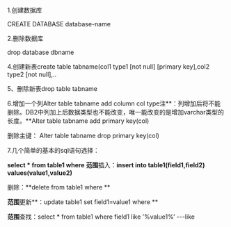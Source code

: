 1.创建数据库

CREATE DATABASE database-name 

2.删除数据库

drop database dbname

4.创建新表create table tabname(col1 type1 [not null\] [primary key],col2 type2 [not null],..

5、删除新表drop table tabname

6.增加一个列Alter table tabname add column col type注**：列增加后将不能删除。DB2中列加上后数据类型也不能改变，唯一能改变的是增加varchar类型的长度。**Alter table tabname add primary key(col) 

删除主键： Alter table tabname drop primary key(col)

7.几个简单的基本的sql语句选择：

**select * from table1 where 范围**插入：**insert into table1(field1,field2) values(value1,value2)**

删除：**delete from table1 where **

**范围**更新**：update table1 set field1=value1 where **

**范围**查找：select * from table1 where field1 like ’%value1%’ ---like